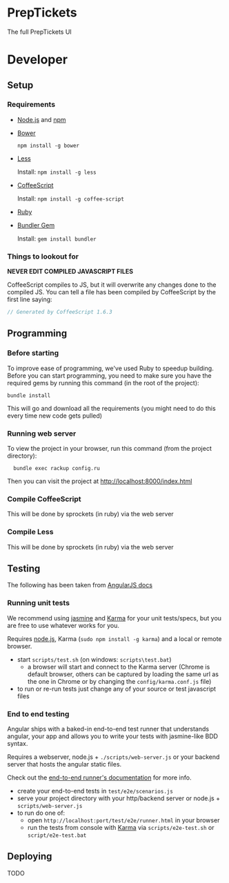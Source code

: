 PrepTickets
===========

The full PrepTickets UI


# Developer

## Setup

### Requirements
  * [Node.js](http://nodejs.org/) and [npm](https://npmjs.org/)
  * [Bower](http://bower.io/)

    `npm install -g bower`

  * [Less](http://lesscss.org/)

    Install: `npm install -g less`

  * [CoffeeScript](http://coffeescript.org/)

    Install: `npm install -g coffee-script`

  * [Ruby](http://www.ruby-lang.org/en/)
  * [Bundler Gem](http://gembundler.com/)

    Install: `gem install bundler`

### Things to lookout for
**NEVER EDIT COMPILED JAVASCRIPT FILES**

CoffeeScript compiles to JS, but it will overwrite any changes done to the compiled JS.
You can tell a file has been compiled by CoffeeScript by the first line saying: 

```Javascript
// Generated by CoffeeScript 1.6.3
```


## Programming

### Before starting

To improve ease of programming, we've used Ruby to speedup building. Before you can start programming, you need to make sure you have the required gems by running this command (in the root of the project):

```
bundle install
```

This will go and download all the requirements (you might need to do this every time new code gets pulled)

### Running web server

To view the project in your browser, run this command (from the project directory):

```
  bundle exec rackup config.ru
```

Then you can visit the project at [http://localhost:8000/index.html](http://localhost:8000/index.html)


### Compile CoffeeScript

This will be done by sprockets (in ruby) via the web server

### Compile Less

This will be done by sprockets (in ruby) via the web server

## Testing

The following has been taken from [AngularJS docs](https://github.com/angular/angular-seed)

### Running unit tests

We recommend using [jasmine](http://pivotal.github.com/jasmine/) and
[Karma](http://karma-runner.github.io) for your unit tests/specs, but you are free
to use whatever works for you.

Requires [node.js](http://nodejs.org/), Karma (`sudo npm install -g karma`) and a local
or remote browser.

* start `scripts/test.sh` (on windows: `scripts\test.bat`)
  * a browser will start and connect to the Karma server (Chrome is default browser, others can be captured by loading the same url as the one in Chrome or by changing the `config/karma.conf.js` file)
* to run or re-run tests just change any of your source or test javascript files


### End to end testing

Angular ships with a baked-in end-to-end test runner that understands angular, your app and allows
you to write your tests with jasmine-like BDD syntax.

Requires a webserver, node.js + `./scripts/web-server.js` or your backend server that hosts the angular static files.

Check out the
[end-to-end runner's documentation](http://docs.angularjs.org/guide/dev_guide.e2e-testing) for more
info.

* create your end-to-end tests in `test/e2e/scenarios.js`
* serve your project directory with your http/backend server or node.js + `scripts/web-server.js`
* to run do one of:
  * open `http://localhost:port/test/e2e/runner.html` in your browser
  * run the tests from console with [Karma](http://karma-runner.github.io) via
    `scripts/e2e-test.sh` or `script/e2e-test.bat`

## Deploying

TODO

